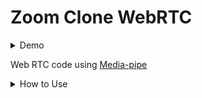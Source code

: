 # Zoom Clone WebRTC

<details>

<summary>Demo</summary>

### Demo with out kalido
![demo](https://raw.githubusercontent.com/moon-jong/zoom/main/demo/demo.gif)

### Demo with kalido
![demo](https://raw.githubusercontent.com/moon-jong/zoom/main/demo/with_kalido_demo.gif)

</details>

Web RTC code using [Media-pipe](https://google.github.io/mediapipe/solutions/face_mesh.html) 

<details>

<summary>How to Use</summary>

## Initailize npm project
```bash
npm init -y
```

## Install nodemon
```bash
npm i nodemon -D
```

## Install express
```bash
npm i express
```

## Install pug
```bash
npm i pug
```
## Install babel
```bash
npm i @babel/core @babel/cli @babel/node @babel/preset-env -D
```

## Change nodemon.json
```json
{...
"exec" : "babel-node src/server.js"
...}
```

## Change babel.config.json
```json
{...
"presets": ["@babel/preset-env"]
...}
```

## Change package.json
```json
{...
"scripts": {
    "dev": "nodemon"
  }
...}
```
</details>
